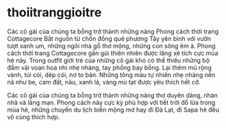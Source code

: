 # thoiitranggioitre
 Các cô gái của chúng ta bỗng trở thành những nàng 
Phong cách thời trang Cottagecore
Bắt nguồn từ chốn đồng quê phương Tây yên bình với vườn tượt xanh um, những ngôi nhà gỗ thơ mộng, những con sông êm ả. Phong cách thời trang Cottagecore gần gũi thiên nhiên được lăng xê tích cực mùa hè này. Trong outfit giới trẻ của những cô gái khó có thể thiếu những bộ đầm vải voan hoa nhí nhẹ nhàng, tay phồng bay bổng. Lại thêm mũ rộng vành, túi cói, dép cói, nơ to bản. Những tông màu tự nhiên nhẹ nhàng nền nã như be, cam đất, nâu, xanh lá, vàng mù tạt được yêu thích hết cỡ.

Các cô gái của chúng ta bỗng trở thành những nàng thơ duyên dáng, nhàn nhã và lãng mạn. Phong cách này cực kỳ phù hợp với tiết trời đổ lửa trong mùa hè, những chuyến du lịch biển mộng mơ hay đi Đà Lạt, đi Sapa hè đều vô cùng thích hợp.
